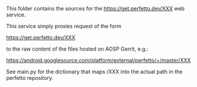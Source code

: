 This folder contains the sources for the
https://get.perfetto.dev/XXX web service.

This service simply proxies request of the form

https://get.perfetto.dev/XXX

to the raw content of the files hosted on AOSP Gerrit, e.g.:

https://android.googlesource.com/platform/external/perfetto/+/master/XXX

See main.py for the dictionary that maps /XXX into the actual path in the
perfetto repository.
